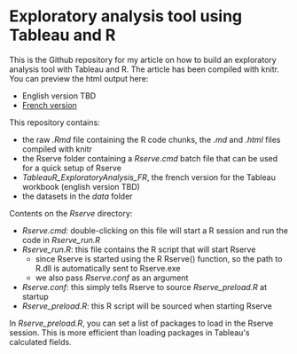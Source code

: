 # Exploratory analysis tool using Tableau and R

This is the Github repository for my article on how to build an exploratory analysis tool with Tableau and R. The article has been compiled with knitr. You can preview the html output here:
* English version TBD
* [French version](http://htmlpreview.github.com/?https://github.com/simonkth/TableauR_ExploratoryAnalysis/blob/master/TableauR_ExploratoryAnalysis_FR.html)

This repository contains:
* the raw _.Rmd_ file containing the R code chunks, the _.md_ and _.html_ files compiled with knitr
* the Rserve folder containing a _Rserve.cmd_ batch file that can be used for a quick setup of Rserve
* _TableauR_ExploratoryAnalysis_FR_, the french version for the Tableau workbook (english version TBD)
* the datasets in the _data_ folder

Contents on the _Rserve_ directory:
* _Rserve.cmd_: double-clicking on this file will start a R session and run the code in _Rserve_run.R_
* _Rserve_run.R_: this file contains the R script that will start Rserve
	+ since Rserve is started using the R Rserve() function, so the path to R.dll is automatically sent to Rserve.exe
	+ we also pass _Rserve.conf_ as an argument
* _Rserve.conf_: this simply tells Rserve to source _Rserve_preload.R_ at startup
* _Rserve_preload.R_: this R script will be sourced when starting Rserve

In _Rserve_preload.R_, you can set a list of packages to load in the Rserve session. This is more efficient than loading packages in Tableau's calculated fields.


